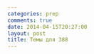 ```yaml
---
categories: prep
comments: true
date: 2014-04-15T20:27:00
layout: post
title: Темы для 388
---
```



